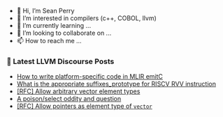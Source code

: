 - 👋 Hi, I’m Sean Perry
- 👀 I’m interested in compilers (c++, COBOL, llvm)
- 🌱 I’m currently learning ...
- 💞️ I’m looking to collaborate on ...
- 📫 How to reach me ...

<!---
s66perry/s66perry is a ✨ special ✨ repository because its `README.md` (this file) appears on your GitHub profile.
You can click the Preview link to take a look at your changes.
--->
### 📕 Latest LLVM Discourse Posts

<!-- DISCOURSE-LLVM:START -->
- [How to write platform-specific code in MLIR emitC](https://discourse.llvm.org/t/how-to-write-platform-specific-code-in-mlir-emitc/85549#post_1)
- [What is the appropriate suffixes_prototype for RISCV RVV instruction](https://discourse.llvm.org/t/what-is-the-appropriate-suffixes-prototype-for-riscv-rvv-instruction/85489#post_3)
- [[RFC] Allow arbitrary vector element types](https://discourse.llvm.org/t/rfc-allow-arbitrary-vector-element-types/85545#post_2)
- [A poison/select oddity and question](https://discourse.llvm.org/t/a-poison-select-oddity-and-question/85519#post_5)
- [[RFC] Allow pointers as element type of `vector`](https://discourse.llvm.org/t/rfc-allow-pointers-as-element-type-of-vector/85360?page=3#post_42)
<!-- DISCOURSE-LLVM:END -->
